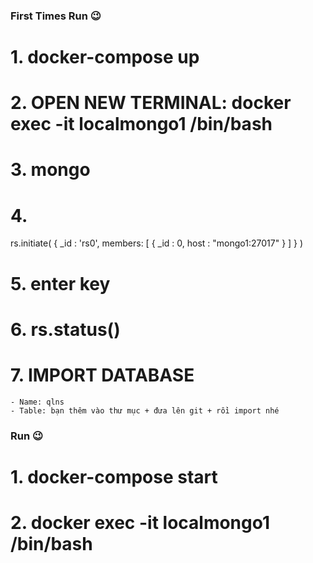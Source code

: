 ### First Times Run 😉
# 1. docker-compose up

# 2. OPEN NEW TERMINAL: docker exec -it localmongo1 /bin/bash

# 3. mongo

# 4.
rs.initiate(
  {
    _id : 'rs0',
    members: [
      { _id : 0, host : "mongo1:27017" }
    ]
  }
)

# 5. enter key
# 6. rs.status()
# 7. IMPORT DATABASE 
    - Name: qlns
    - Table: bạn thêm vào thư mục + đưa lên git + rồi import nhé

### Run 😉
# 1. docker-compose start
# 2. docker exec -it localmongo1 /bin/bash
